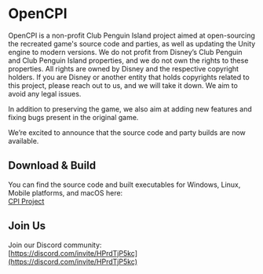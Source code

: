 # OpenCPI

OpenCPI is a non-profit Club Penguin Island project aimed at open-sourcing the recreated game's source code and parties, as well as updating the Unity engine to modern versions. We do not profit from Disney’s Club Penguin and Club Penguin Island properties, and we do not own the rights to these properties. All rights are owned by Disney and the respective copyright holders. If you are Disney or another entity that holds copyrights related to this project, please reach out to us, and we will take it down. We aim to avoid any legal issues.

In addition to preserving the game, we also aim at adding new features and fixing bugs present in the original game.

We’re excited to announce that the source code and party builds are now available.

## Download & Build

You can find the source code and built executables for Windows, Linux, Mobile platforms, and macOS here:  
[CPI Project](https://github.com/OpenCPIsland/CPI-Project)

## Join Us

Join our Discord community:  
[https://discord.com/invite/HPrdTjP5kc](https://discord.com/invite/HPrdTjP5kc)

